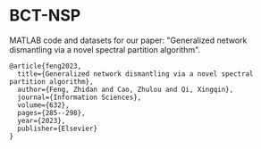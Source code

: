 # BCT-NSP
MATLAB code and datasets for our paper: "Generalized network dismantling via a novel spectral partition algorithm".
```
@article{feng2023,
  title={Generalized network dismantling via a novel spectral partition algorithm},
  author={Feng, Zhidan and Cao, Zhulou and Qi, Xingqin},
  journal={Information Sciences},
  volume={632},
  pages={285--298},
  year={2023},
  publisher={Elsevier}
}
```
